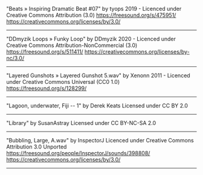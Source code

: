 "Beats » Inspiring Dramatic Beat #07"
by tyops
2019 - Licenced under
Creative Commons
Attribution (3.0)
https://freesound.org/s/475951/
https://creativecommons.org/licenses/by/3.0/

---

"DDmyzik Loops » Funky Loop"
by DDmyzik
2020 - Licenced under
Creative Commons
Attribution-NonCommercial (3.0)
https://freesound.org/s/511411/
https://creativecommons.org/licenses/by-nc/3.0/

---

"Layered Gunshots » Layered Gunshot 5.wav"
by Xenonn
2011 - Licenced under
Creative Commons
Universal (CC0 1.0)
https://freesound.org/s/128299/

---

"Lagoon, underwater, Fiji -- 1" 
by Derek Keats 
Licensed under CC BY 2.0

---

"Library"
by SusanAstray 
Licensed under CC BY-NC-SA 2.0

---

"Bubbling, Large, A.wav"
by InspectorJ
Licenced under
Creative Commons
Attribution 3.0 Unported
https://freesound.org/people/InspectorJ/sounds/398808/
https://creativecommons.org/licenses/by/3.0/

---
